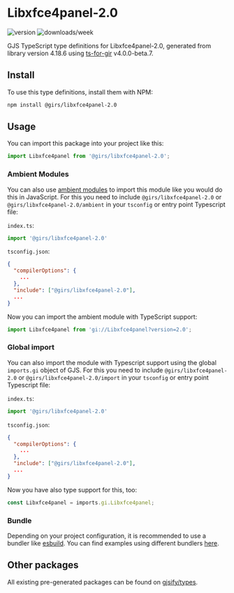 
# Libxfce4panel-2.0

![version](https://img.shields.io/npm/v/@girs/libxfce4panel-2.0)
![downloads/week](https://img.shields.io/npm/dw/@girs/libxfce4panel-2.0)


GJS TypeScript type definitions for Libxfce4panel-2.0, generated from library version 4.18.6 using [ts-for-gir](https://github.com/gjsify/ts-for-gir) v4.0.0-beta.7.


## Install

To use this type definitions, install them with NPM:
```bash
npm install @girs/libxfce4panel-2.0
```

## Usage

You can import this package into your project like this:
```ts
import Libxfce4panel from '@girs/libxfce4panel-2.0';
```

### Ambient Modules

You can also use [ambient modules](https://github.com/gjsify/ts-for-gir/tree/main/packages/cli#ambient-modules) to import this module like you would do this in JavaScript.
For this you need to include `@girs/libxfce4panel-2.0` or `@girs/libxfce4panel-2.0/ambient` in your `tsconfig` or entry point Typescript file:

`index.ts`:
```ts
import '@girs/libxfce4panel-2.0'
```

`tsconfig.json`:
```json
{
  "compilerOptions": {
    ...
  },
  "include": ["@girs/libxfce4panel-2.0"],
  ...
}
```

Now you can import the ambient module with TypeScript support: 

```ts
import Libxfce4panel from 'gi://Libxfce4panel?version=2.0';
```

### Global import

You can also import the module with Typescript support using the global `imports.gi` object of GJS.
For this you need to include `@girs/libxfce4panel-2.0` or `@girs/libxfce4panel-2.0/import` in your `tsconfig` or entry point Typescript file:

`index.ts`:
```ts
import '@girs/libxfce4panel-2.0'
```

`tsconfig.json`:
```json
{
  "compilerOptions": {
    ...
  },
  "include": ["@girs/libxfce4panel-2.0"],
  ...
}
```

Now you have also type support for this, too:

```ts
const Libxfce4panel = imports.gi.Libxfce4panel;
```

### Bundle

Depending on your project configuration, it is recommended to use a bundler like [esbuild](https://esbuild.github.io/). You can find examples using different bundlers [here](https://github.com/gjsify/ts-for-gir/tree/main/examples).

## Other packages

All existing pre-generated packages can be found on [gjsify/types](https://github.com/gjsify/types).

